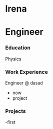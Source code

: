 # Irena

# Engineer

### Education 
Physics

### Work Experience
Engineer @ dasad
- now
- project

### Projects 
-first
